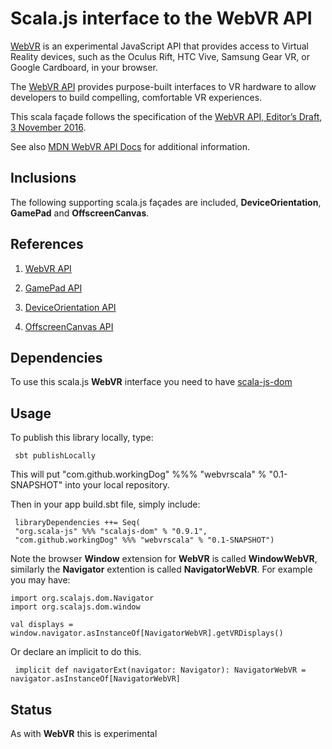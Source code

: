 # Scala.js interface to the WebVR API

[WebVR](https://webvr.info/) is an experimental JavaScript API that provides access to Virtual Reality devices, 
such as the Oculus Rift, HTC Vive, Samsung Gear VR, or Google Cardboard, 
in your browser.

The [WebVR API](https://w3c.github.io/webvr/) provides purpose-built interfaces to VR hardware 
to allow developers to build compelling, comfortable VR experiences.

This scala façade follows the specification of the [WebVR API, Editor’s Draft, 3 November 2016](https://w3c.github.io/webvr/).

See also [MDN WebVR API Docs](https://developer.mozilla.org/en-US/docs/Web/API/WebVR_API) for additional information.
    
## Inclusions
    
The following supporting scala.js façades are included, **DeviceOrientation**, **GamePad** and **OffscreenCanvas**.    
   
   
## References

1)  [WebVR API](https://w3c.github.io/webvr/)

2)  [GamePad API](https://w3c.github.io/gamepad/)

3)  [DeviceOrientation API](https://developer.mozilla.org/en-US/docs/Web/Events/deviceorientation)

4)  [OffscreenCanvas API](https://developer.mozilla.org/en-US/docs/Web/API/OffscreenCanvas)
   
## Dependencies
   
To use this scala.js **WebVR** interface you need to have [scala-js-dom](https://github.com/scala-js/scala-js-dom)
   
## Usage   
   
To publish this library locally, type:
   
     sbt publishLocally
   
This will put "com.github.workingDog" %%% "webvrscala" % "0.1-SNAPSHOT" into your local repository.

Then in your app build.sbt file, simply include:
    
     libraryDependencies ++= Seq(
     "org.scala-js" %%% "scalajs-dom" % "0.9.1",
     "com.github.workingDog" %%% "webvrscala" % "0.1-SNAPSHOT")
   
Note the browser **Window** extension for **WebVR** is called **WindowWebVR**, 
similarly the **Navigator** extention is called **NavigatorWebVR**.
For example you may have:

    import org.scalajs.dom.Navigator
    import org.scalajs.dom.window
    
    val displays = window.navigator.asInstanceOf[NavigatorWebVR].getVRDisplays()
 
Or declare an implicit to do this.
 
     implicit def navigatorExt(navigator: Navigator): NavigatorWebVR = navigator.asInstanceOf[NavigatorWebVR]
   
## Status

As with **WebVR** this is experimental